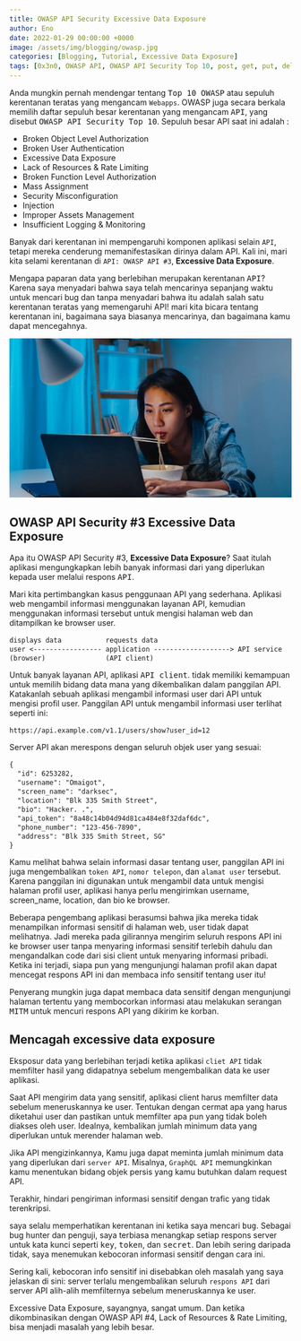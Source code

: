 ```yaml
---
title: OWASP API Security Excessive Data Exposure
author: Eno
date: 2022-01-29 00:00:00 +0000
image: /assets/img/blogging/owasp.jpg
categories: [Blogging, Tutorial, Excessive Data Exposure]
tags: [0x3n0, OWASP API, OWASP API Security Top 10, post, get, put, delete, server API, CLient API, Grapql API, Excessive Data Exposure, API Security]
---
```


Anda mungkin pernah mendengar tentang <kbd>Top 10 OWASP</kbd> atau sepuluh kerentanan teratas yang mengancam `Webapps`. OWASP juga secara berkala memilih daftar sepuluh besar kerentanan yang mengancam <kbd>API</kbd>, yang disebut <kbd>OWASP API Security Top 10</kbd>. Sepuluh besar API saat ini adalah :

- Broken Object Level Authorization 
- Broken User Authentication
- Excessive Data Exposure
- Lack of Resources & Rate Limiting
- Broken Function Level Authorization
- Mass Assignment
- Security Misconfiguration 
- Injection
- Improper Assets Management
- Insufficient Logging & Monitoring

Banyak dari kerentanan ini mempengaruhi komponen aplikasi selain `API`, tetapi mereka cenderung memanifestasikan dirinya dalam API. Kali ini, mari kita selami kerentanan di `API: OWASP API #3`, **Excessive Data Exposure**.

Mengapa paparan data yang berlebihan merupakan kerentanan <kbd>API</kbd>? Karena saya menyadari bahwa saya telah mencarinya sepanjang waktu untuk mencari bug dan tanpa menyadari bahwa itu adalah salah satu kerentanan teratas yang memengaruhi API! mari kita bicara tentang kerentanan ini, bagaimana saya biasanya mencarinya, dan bagaimana kamu dapat mencegahnya.

![Desktop View](/assets/img/blogging/owasp.jpg)

## OWASP API Security #3 Excessive Data Exposure
Apa itu OWASP API Security #3, **Excessive Data Exposure**? Saat itulah aplikasi mengungkapkan lebih banyak informasi dari yang diperlukan kepada user melalui respons <kbd>API</kbd>.

Mari kita pertimbangkan kasus penggunaan API yang sederhana. Aplikasi web mengambil informasi menggunakan layanan API, kemudian menggunakan informasi tersebut untuk mengisi halaman web dan ditampilkan ke browser user.

```
displays data           requests data
user <----------------- application -------------------> API service
(browser)               (API client) 
```

Untuk banyak layanan API, aplikasi <kbd>API client</kbd>. tidak memiliki kemampuan untuk memilih bidang data mana yang dikembalikan dalam panggilan API. Katakanlah sebuah aplikasi mengambil informasi user dari API untuk mengisi profil user. Panggilan API untuk mengambil informasi user terlihat seperti ini:

```
https://api.example.com/v1.1/users/show?user_id=12
```

Server API akan merespons dengan seluruh objek user yang sesuai:

```
{ 
  "id": 6253282, 
  "username": "Omaigot", 
  "screen_name": "darksec", 
  "location": "Blk 335 Smith Street", 
  "bio": "Hacker. .", 
  "api_token": "8a48c14b04d94d81ca484e8f32daf6dc", 
  "phone_number": "123-456-7890", 
  "address": "Blk 335 Smith Street, SG" 
}

```

Kamu melihat bahwa selain informasi dasar tentang user, panggilan API ini juga mengembalikan `token API`, `nomor telepon`, dan `alamat user` tersebut. Karena panggilan ini digunakan untuk mengambil data untuk mengisi halaman profil user, aplikasi hanya perlu mengirimkan username, screen_name, location, dan bio ke browser.

Beberapa pengembang aplikasi berasumsi bahwa jika mereka tidak menampilkan informasi sensitif di halaman web, user tidak dapat melihatnya. Jadi mereka pada gilirannya mengirim seluruh respons API ini ke browser user tanpa menyaring informasi sensitif terlebih dahulu dan mengandalkan code dari sisi client untuk menyaring informasi pribadi. Ketika ini terjadi, siapa pun yang mengunjungi halaman profil akan dapat mencegat respons API ini dan membaca info sensitif tentang user itu!

Penyerang mungkin juga dapat membaca data sensitif dengan mengunjungi halaman tertentu yang membocorkan informasi atau melakukan serangan <kbd>MITM</kbd> untuk mencuri respons API yang dikirim ke korban.

## Mencagah excessive data exposure

Eksposur data yang berlebihan terjadi ketika aplikasi `cliet API` tidak memfilter hasil yang didapatnya sebelum mengembalikan data ke user aplikasi.

Saat API mengirim data yang sensitif, aplikasi client harus memfilter data sebelum meneruskannya ke user. Tentukan dengan cermat apa yang harus diketahui user dan pastikan untuk memfilter apa pun yang tidak boleh diakses oleh user. Idealnya, kembalikan jumlah minimum data yang diperlukan untuk merender halaman web.

Jika API mengizinkannya, Kamu juga dapat meminta jumlah minimum data yang diperlukan dari `server API`. Misalnya, `GraphQL API` memungkinkan kamu menentukan bidang objek persis yang kamu butuhkan dalam request API.

Terakhir, hindari pengiriman informasi sensitif dengan trafic yang tidak terenkripsi.

saya selalu memperhatikan kerentanan ini ketika saya mencari <kbd>bug</kbd>. Sebagai bug hunter dan penguji, saya terbiasa menangkap setiap respons server untuk kata kunci seperti <kbd>key</kbd>, <kbd>token</kbd>, dan <kbd>secret</kbd>. Dan lebih sering daripada tidak, saya menemukan kebocoran informasi sensitif dengan cara ini.

Sering kali, kebocoran info sensitif ini disebabkan oleh masalah yang saya jelaskan di sini: server terlalu mengembalikan seluruh `respons API` dari server API alih-alih memfilternya sebelum meneruskannya ke user.

Excessive Data Exposure, sayangnya, sangat umum. Dan ketika dikombinasikan dengan OWASP API #4, Lack of Resources & Rate Limiting, bisa menjadi masalah yang lebih besar.
